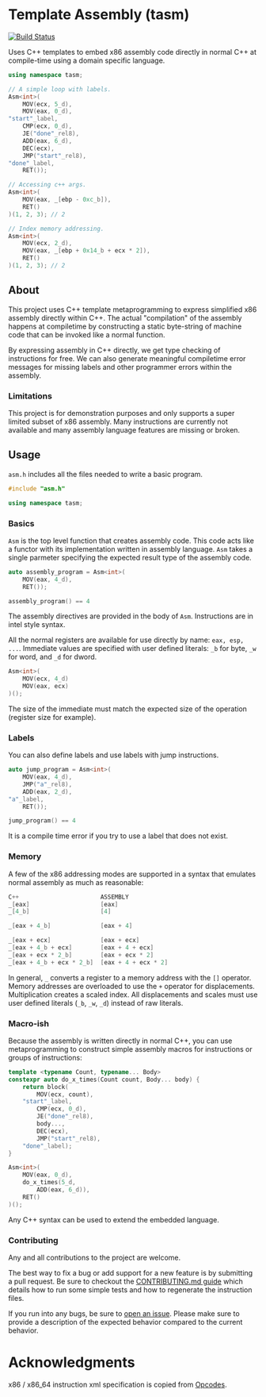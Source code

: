 # Template Assembly (tasm)

[![Build Status](https://travis-ci.org/izissise/Template-Assembly.svg?branch=master)](https://travis-ci.org/izissise/Template-Assembly)

Uses C++ templates to embed x86 assembly code directly in normal C++ at compile-time using a domain specific language.

```cpp
using namespace tasm;

// A simple loop with labels.
Asm<int>(
    MOV(ecx, 5_d),
    MOV(eax, 0_d),
"start"_label,
    CMP(ecx, 0_d),
    JE("done"_rel8),
    ADD(eax, 6_d),
    DEC(ecx),
    JMP("start"_rel8),
"done"_label,
    RET());
```

```cpp
// Accessing c++ args.
Asm<int>(
    MOV(eax, _[ebp - 0xc_b]),
    RET()
)(1, 2, 3); // 2

// Index memory addressing.
Asm<int>(
    MOV(ecx, 2_d),
    MOV(eax, _[ebp + 0x14_b + ecx * 2]),
    RET()
)(1, 2, 3); // 2
```

## About
This project uses C++ template metaprogramming to express simplified x86 assembly directly within C++. The actual "compilation" of the assembly happens at compiletime by constructing a static byte-string of machine code that can be invoked like a normal function.

By expressing assembly in C++ directly, we get type checking of instructions for free. We can also generate meaningful compiletime error messages for missing labels and other programmer errors within the assembly.

### Limitations
This project is for demonstration purposes and only supports a super limited subset of x86 assembly. Many instructions are currently not available and many assembly language features are missing or broken.


## Usage
`asm.h` includes all the files needed to write a basic program.

```cpp
#include "asm.h"

using namespace tasm;
```

### Basics
`Asm` is the top level function that creates assembly code. This code acts like a functor with its implementation written in assembly language. `Asm` takes a single parmeter specifying the expected result type of the assembly code.

```cpp
auto assembly_program = Asm<int>(
    MOV(eax, 4_d),
    RET());

assembly_program() == 4
```

The assembly directives are provided in the body of `Asm`. Instructions are in intel style syntax.

All the normal registers are available for use directly by name: `eax, esp, ...`. Immediate values are specified with user defined literals: `_b` for byte, `_w` for word, and `_d` for dword.

```cpp
Asm<int>(
    MOV(ecx, 4_d)
    MOV(eax, ecx)
)();
```

The size of the immediate must match the expected size of the operation (register size for example).

### Labels
You can also define labels and use labels with jump instructions.

```cpp
auto jump_program = Asm<int>(
    MOV(eax, 4_d),
    JMP("a"_rel8),
    ADD(eax, 2_d),
"a"_label,
    RET());

jump_program() == 4
```

It is a compile time error if you try to use a label that does not exist.


### Memory
A few of the x86 addressing modes are supported in a syntax that emulates normal assembly as much as reasonable:

```cpp
C++                       ASSEMBLY
_[eax]                    [eax]
_[4_b]                    [4]

_[eax + 4_b]              [eax + 4]

_[eax + ecx]              [eax + ecx]
_[eax + 4_b + ecx]        [eax + 4 + ecx]
_[eax + ecx * 2_b]        [eax + ecx * 2]
_[eax + 4_b + ecx * 2_b]  [eax + 4 + ecx * 2]
```

In general, `_` converts a register to a memory address with the `[]` operator. Memory addresses are overloaded to use the `+` operator for displacements. Multiplication creates a scaled index. All displacements and scales must use user defined literals (`_b`, `_w`, `_d`) instead of raw literals.

### Macro-ish
Because the assembly is written directly in normal C++, you can use metaprogramming to construct simple assembly macros for instructions or groups of instructions:

```cpp
template <typename Count, typename... Body>
constexpr auto do_x_times(Count count, Body... body) {
    return block(
        MOV(ecx, count),
    "start"_label,
        CMP(ecx, 0_d),
        JE("done"_rel8),
        body...,
        DEC(ecx),
        JMP("start"_rel8),
    "done"_label);
}
```

```cpp
Asm<int>(
    MOV(eax, 0_d),
    do_x_times(5_d,
        ADD(eax, 6_d)),
    RET()
)();
```

Any C++ syntax can be used to extend the embedded language.


### Contributing
Any and all contributions to the project are welcome.

The best way to fix a bug or add support for a new feature is by submitting a pull request. Be sure to checkout the [CONTRIBUTING.md guide][CONTRIBUTING] which details how to run some simple tests and how to regenerate the instruction files.

If you run into any bugs, be sure to [open an issue](/issues). Please make sure to provide a description of the expected behavior compared to the current behavior.


# Acknowledgments
x86 / x86_64 instruction xml specification is copied from [Opcodes](https://github.com/Maratyszcza/Opcodes).


[CONTRIBUTING]: /blob/master/CONTRIBUTING.md
